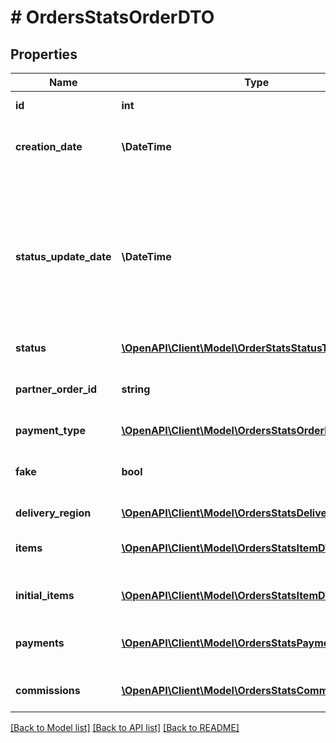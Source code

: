 # # OrdersStatsOrderDTO

## Properties

Name | Type | Description | Notes
------------ | ------------- | ------------- | -------------
**id** | **int** | Идентификатор заказа. | [optional]
**creation_date** | **\DateTime** | Дата создания заказа. Формат даты: &#x60;ГГГГ-ММ-ДД&#x60;. | [optional]
**status_update_date** | **\DateTime** | Дата и время, когда статус заказа был изменен в последний раз. Формат даты и времени: ISO 8601. Например, &#x60;2017-11-21T00:00:00&#x60;. Часовой пояс — UTC+03:00 (Москва). | [optional]
**status** | [**\OpenAPI\Client\Model\OrderStatsStatusType**](OrderStatsStatusType.md) |  | [optional]
**partner_order_id** | **string** | Идентификатор заказа в информационной системе магазина. | [optional]
**payment_type** | [**\OpenAPI\Client\Model\OrdersStatsOrderPaymentType**](OrdersStatsOrderPaymentType.md) |  | [optional]
**fake** | **bool** | Тип заказа:  * false — заказ покупателя.  * true — тестовый заказ Маркета. | [optional]
**delivery_region** | [**\OpenAPI\Client\Model\OrdersStatsDeliveryRegionDTO**](OrdersStatsDeliveryRegionDTO.md) |  | [optional]
**items** | [**\OpenAPI\Client\Model\OrdersStatsItemDTO[]**](OrdersStatsItemDTO.md) | Список товаров в заказе после возможных изменений. | [optional]
**initial_items** | [**\OpenAPI\Client\Model\OrdersStatsItemDTO[]**](OrdersStatsItemDTO.md) | Список товаров в заказе до изменений. | [optional]
**payments** | [**\OpenAPI\Client\Model\OrdersStatsPaymentDTO[]**](OrdersStatsPaymentDTO.md) | Информация о денежных переводах по заказу. | [optional]
**commissions** | [**\OpenAPI\Client\Model\OrdersStatsCommissionDTO[]**](OrdersStatsCommissionDTO.md) | Информация о комиссиях за заказ. | [optional]

[[Back to Model list]](../../README.md#models) [[Back to API list]](../../README.md#endpoints) [[Back to README]](../../README.md)
